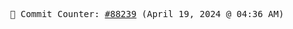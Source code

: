 <p align="center">
    <samp>
        📮 Commit Counter: <a href="https://github.com/Javascript-void0/Javascript-void0/commits/main">#88239</a> (April 19, 2024 @ 04:36 AM)
    </samp>
</p>